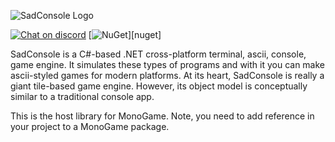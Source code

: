 ![SadConsole Logo](https://raw.githubusercontent.com/Thraka/SadConsole/master/images/SadConsoleLogo.gif)

[![Chat on discord](https://img.shields.io/discord/501465397518925843.svg)](https://discord.gg/pAFNKYjczM)
[![NuGet](https://img.shields.io/nuget/v/SadConsole.svg)][nuget]

SadConsole is a C#-based .NET cross-platform terminal, ascii, console, game engine. It simulates these types of programs and with it you can make ascii-styled games for modern platforms. At its heart, SadConsole is really a giant tile-based game engine. However, its object model is conceptually similar to a traditional console app.

This is the host library for MonoGame. Note, you need to add reference in your project to a MonoGame package.
